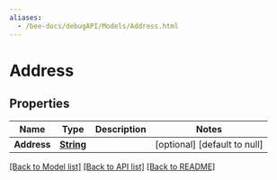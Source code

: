 ```yaml
---
aliases:
  - /bee-docs/debugAPI/Models/Address.html
---
```

# Address
## Properties

Name | Type | Description | Notes
------------ | ------------- | ------------- | -------------
**Address** | [**String**](string.html) |  | [optional] [default to null]

[[Back to Model list]](../README.html#documentation-for-models) [[Back to API list]](../README.html#documentation-for-api-endpoints) [[Back to README]](../README.html)
